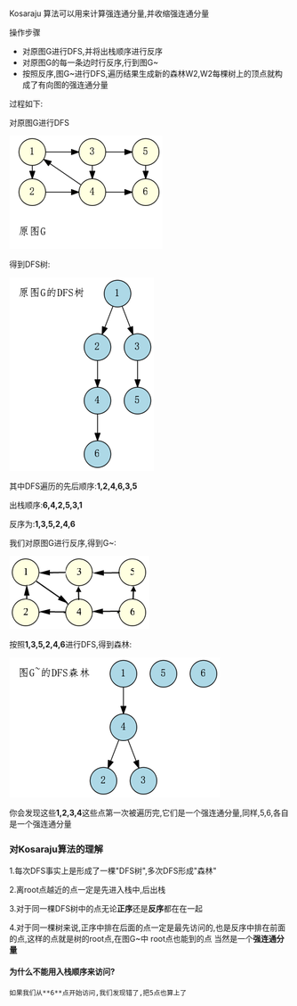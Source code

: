 ##
Kosaraju 算法可以用来计算强连通分量,并收缩强连通分量

操作步骤

 - 对原图G进行DFS,并将出栈顺序进行反序
 - 对原图G的每一条边时行反序,行到图G~
 - 按照反序,图G~进行DFS,遍历结果生成新的森林W2,W2每棵树上的顶点就构成了有向图的强连通分量


过程如下:

对原图G进行DFS

![图1](./img/1.png)

得到DFS树:

![图2](./img/3.png)

其中DFS遍历的先后顺序:**1,2,4,6,3,5**

出栈顺序:**6,4,2,5,3,1**

反序为:**1,3,5,2,4,6**

我们对原图G进行反序,得到G~:

![图3](./img/2.png)

按照**1,3,5,2,4,6**进行DFS,得到森林:

![图4](./img/4.png)

你会发现这些**1,2,3,4**这些点第一次被遍历完,它们是一个强连通分量,同样,5,6,各自是一个强连通分量
### 对Kosaraju算法的理解

1.每次DFS事实上是形成了一棵"DFS树",多次DFS形成"森林"

2.离root点越近的点一定是先进入栈中,后出栈

3.对于同一棵DFS树中的点无论**正序**还是**反序**都在在一起

4.对于同一棵树来说,正序中排在后面的点一定是最先访问的,也是反序中排在前面的点,这样的点就是树的root点,在图G~中 root点也能到的点 当然是一个**强连通分量**


#### 为什么不能用入栈顺序来访问?
    如果我们从**6**点开始访问,我们发现错了,把5点也算上了


